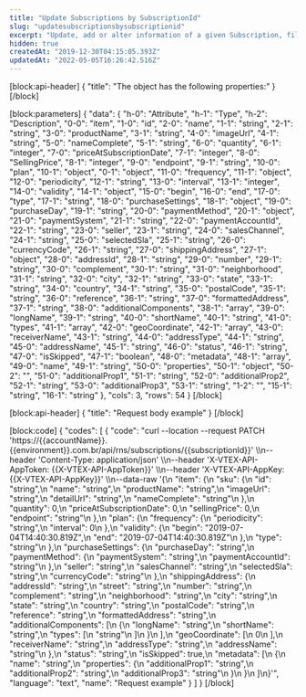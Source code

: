 ```yaml
---
title: "Update Subscriptions by SubscriptionId"
slug: "updatesubscriptionsbysubscriptionid"
excerpt: "Update, add or alter information of a given Subscription, filtering by `subscriptionId`."
hidden: true
createdAt: "2019-12-30T04:15:05.393Z"
updatedAt: "2022-05-05T16:26:42.516Z"
---
```

[block:api-header]
{
  "title": "The object has the following properties:"
}
[/block]

[block:parameters]
{
  "data": {
    "h-0": "Attribute",
    "h-1": "Type",
    "h-2": "Description",
    "0-0": "item",
    "1-0": "id",
    "2-0": "name",
    "1-1": "string",
    "2-1": "string",
    "3-0": "productName",
    "3-1": "string",
    "4-0": "imageUrl",
    "4-1": "string",
    "5-0": "nameComplete",
    "5-1": "string",
    "6-0": "quantity",
    "6-1": "integer",
    "7-0": "priceAtSubscriptionDate",
    "7-1": "integer",
    "8-0": "SellingPrice",
    "8-1": "integer",
    "9-0": "endpoint",
    "9-1": "string",
    "10-0": "plan",
    "10-1": "object",
    "0-1": "object",
    "11-0": "frequency",
    "11-1": "object",
    "12-0": "periodicity",
    "12-1": "string",
    "13-0": "interval",
    "13-1": "integer",
    "14-0": "validity",
    "14-1": "object",
    "15-0": "begin",
    "16-0": "end",
    "17-0": "type",
    "17-1": "string",
    "18-0": "purchaseSettings",
    "18-1": "object",
    "19-0": "purchaseDay",
    "19-1": "string",
    "20-0": "paymentMethod",
    "20-1": "object",
    "21-0": "paymentSystem",
    "21-1": "string",
    "22-0": "paymentAccountId",
    "22-1": "string",
    "23-0": "seller",
    "23-1": "string",
    "24-0": "salesChannel",
    "24-1": "string",
    "25-0": "selectedSla",
    "25-1": "string",
    "26-0": "currencyCode",
    "26-1": "string",
    "27-0": "shippingAddress",
    "27-1": "object",
    "28-0": "addressId",
    "28-1": "string",
    "29-0": "number",
    "29-1": "string",
    "30-0": "complement",
    "30-1": "string",
    "31-0": "neighborhood",
    "31-1": "string",
    "32-0": "city",
    "32-1": "string",
    "33-0": "state",
    "33-1": "string",
    "34-0": "country",
    "34-1": "string",
    "35-0": "postalCode",
    "35-1": "string",
    "36-0": "reference",
    "36-1": "string",
    "37-0": "formattedAddress",
    "37-1": "string",
    "38-0": "additionalComponents",
    "38-1": "array",
    "39-0": "longName",
    "39-1": "string",
    "40-0": "shortName",
    "40-1": "string",
    "41-0": "types",
    "41-1": "array",
    "42-0": "geoCoordinate",
    "42-1": "array",
    "43-0": "receiverName",
    "43-1": "string",
    "44-0": "addressType",
    "44-1": "string",
    "45-0": "addressName",
    "45-1": "string",
    "46-0": "status",
    "46-1": "string",
    "47-0": "isSkipped",
    "47-1": "boolean",
    "48-0": "metadata",
    "48-1": "array",
    "49-0": "name",
    "49-1": "string",
    "50-0": "properties",
    "50-1": "object",
    "50-2": "",
    "51-0": "additionalProp1",
    "51-1": "string",
    "52-0": "additionalProp2",
    "52-1": "string",
    "53-0": "additionalProp3",
    "53-1": "string",
    "1-2": "",
    "15-1": "string",
    "16-1": "string"
  },
  "cols": 3,
  "rows": 54
}
[/block]

[block:api-header]
{
  "title": "Request body example"
}
[/block]

[block:code]
{
  "codes": [
    {
      "code": "curl --location --request PATCH 'https://{{accountName}}.{{environment}}.com.br/api/rns/subscriptions/{{subscriptionId}}' \\\n--header 'Content-Type: application/json' \\\n--header 'X-VTEX-API-AppToken: {{X-VTEX-API-AppToken}}' \\\n--header 'X-VTEX-API-AppKey: {{X-VTEX-API-AppKey}}' \\\n--data-raw '{\n  \"item\": {\n    \"sku\": {\n      \"id\": \"string\",\n      \"name\": \"string\",\n      \"productName\": \"string\",\n      \"imageUrl\": \"string\",\n      \"detailUrl\": \"string\",\n      \"nameComplete\": \"string\"\n    },\n    \"quantity\": 0,\n    \"priceAtSubscriptionDate\": 0,\n    \"sellingPrice\": 0,\n    \"endpoint\": \"string\"\n  },\n  \"plan\": {\n    \"frequency\": {\n      \"periodicity\": \"string\",\n      \"interval\": 0\n    },\n    \"validity\": {\n      \"begin\": \"2019-07-04T14:40:30.819Z\",\n      \"end\": \"2019-07-04T14:40:30.819Z\"\n    },\n    \"type\": \"string\"\n  },\n  \"purchaseSettings\": {\n    \"purchaseDay\": \"string\",\n    \"paymentMethod\": {\n      \"paymentSystem\": \"string\",\n      \"paymentAccountId\": \"string\"\n    },\n    \"seller\": \"string\",\n    \"salesChannel\": \"string\",\n    \"selectedSla\": \"string\",\n    \"currencyCode\": \"string\"\n  },\n  \"shippingAddress\": {\n    \"addressId\": \"string\",\n    \"street\": \"string\",\n    \"number\": \"string\",\n    \"complement\": \"string\",\n    \"neighborhood\": \"string\",\n    \"city\": \"string\",\n    \"state\": \"string\",\n    \"country\": \"string\",\n    \"postalCode\": \"string\",\n    \"reference\": \"string\",\n    \"formattedAddress\": \"string\",\n    \"additionalComponents\": [\n      {\n        \"longName\": \"string\",\n        \"shortName\": \"string\",\n        \"types\": [\n          \"string\"\n        ]\n      }\n    ],\n    \"geoCoordinate\": [\n      0\n    ],\n    \"receiverName\": \"string\",\n    \"addressType\": \"string\",\n    \"addressName\": \"string\"\n  },\n  \"status\": \"string\",\n  \"isSkipped\": true,\n  \"metadata\": [\n    {\n      \"name\": \"string\",\n      \"properties\": {\n        \"additionalProp1\": \"string\",\n        \"additionalProp2\": \"string\",\n        \"additionalProp3\": \"string\"\n      }\n    }\n  ]\n}'",
      "language": "text",
      "name": "Request example"
    }
  ]
}
[/block]